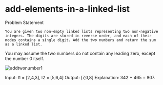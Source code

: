 # add-elements-in-a-linked-list

Problem Statement 
  
    You are given two non-empty linked lists representing two non-negative integers. The digits are stored in reverse order, and each of their nodes contains a single digit. Add the two numbers and return the sum as a linked list.

You may assume the two numbers do not contain any leading zero, except the number 0 itself.

 ![addtwonumber1](https://user-images.githubusercontent.com/43201927/195992913-ca100d65-b914-4fd5-8ad3-a9c59c172091.jpg)
 
 
Input: l1 = [2,4,3], l2 = [5,6,4]
Output: [7,0,8]
Explanation: 342 + 465 = 807.
